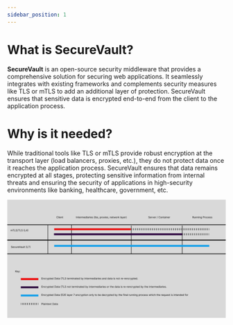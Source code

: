 ```yaml
---
sidebar_position: 1
---
```


# What is SecureVault?

**SecureVault** is an open-source security middleware that provides a comprehensive solution for securing web applications. It seamlessly integrates with existing frameworks and complements security measures like TLS or mTLS to add an additional layer of protection. SecureVault ensures that sensitive data is encrypted end-to-end from the client to the application process.

# Why is it needed?

While traditional tools like TLS or mTLS provide robust encryption at the transport layer (load balancers, proxies, etc.), they do not protect data once it reaches the application process. SecureVault ensures that data remains encrypted at all stages, protecting sensitive information from internal threats and ensuring the security of applications in high-security environments like banking, healthcare, government, etc.

![Picture Shwoing where and how SecureVault operates vs TLS and mTLS](img/mtls-tls-securevault.png)